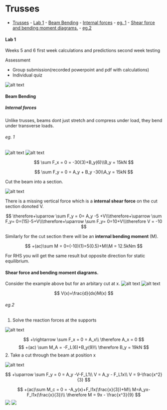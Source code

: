 # Trusses
- [Trusses](#trusses)
      - [Lab 1](#lab-1)
      - [Beam Bending](#beam-bending)
        - [Internal forces](#internal-forces)
          - [eg. 1](#eg-1)
      - [Shear force and bending moment diagrams.](#shear-force-and-bending-moment-diagrams)
          - [eg.2](#eg2)


#### Lab 1

Weeks 5 and 6
first week calculations and predictions
second week testing

Assessment

- Group submission(recorded powerpoint and pdf with calculations)
- Individual quiz

![alt text](/assets/truss_example.png)

#### Beam Bending

##### Internal forces

Unlike trusses, beams dont just stretch and compress under load, they bend under transverse loads.

###### eg. 1
![alt text](/assets/BeamBendingeg.png)
![alt text](/assets/BeamBendingCont.png)

$$
\sum F_x = 0 = -30(3)+B_y(6)\\B_y = 15kN
$$

$$
\sum F_y = 0 = A_y + B_y -30\\A_y = 15kN
$$

Cut the beam into a section.

![alt text](/assets/cutSection.png)

There is a missing vertical force which is a **internal shear force** on the cut section donoted V.

$$
\therefore+\uparrow \sum F_y = 0= A_y -5 +V\\\therefore+\uparrow \sum F_y= 0=(15)-5+V\\\therefore+\uparrow \sum F_y= 0=10+V\\\therefore V = -10
$$

Similarly for the cut section there will be an **internal bending moment** (M).

$$
+(ac)\sum M = 0=(-10)(1)=5(0.5)+M\\M = 12.5kNm
$$

For RHS you will get the same result but opposite direction for static equilibrium.

#### Shear force and bending moment diagrams.

Consider the example above but for an arbitary cut at x.
![alt text](/assets/sheerForce.png)
![alt text](/assets/bendingMoment.png)

$$
V(x)=\frac{d}{dx}M(x)
$$


###### eg.2

1. Solve the reaction forces at the supports

![alt text](/assets/trussesEg2.png)

$$
+\rightarrow \sum F_x = 0 = A_x\\
\therefore A_x = 0
$$
$$
+(ac) \sum M_A = -F_L(6)+B_y(9)\\
\therefore B_y = 19kN
$$
2. Take a cut through the beam at position x

![alt text](/assets/trussesEg2_1.png)

$$
+\uparrow \sum F_y = 0 = A_y -V-F_L1\\
V = A_y - F_L1x\\
V = 9-\frac{x^2}{3}
$$

$$
 +(ac)\sum M_c = 0 = -A_y(x)+F_l1x(\frac{x}{3})+M\\
 M=A_yx-F_l1x(\frac{x}{3})\\
 \therefore M = 9x - \frac{x^3}{9}
$$
![](/assets/trussesEg2_2.png)
![](/assets/trussesEg2_3.png)
